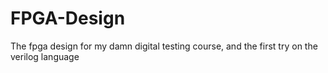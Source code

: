 FPGA-Design
===========

The fpga design for my damn digital testing course, and the first try on the verilog language
